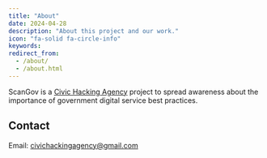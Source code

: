 ```yaml
---
title: "About"
date: 2024-04-28
description: "About this project and our work."
icon: "fa-solid fa-circle-info"
keywords: 
redirect_from:
  - /about/
  - /about.html
---
```


ScanGov is a [Civic Hacking Agency](https://civichackingagency.org) project to spread awareness about the importance of government digital service best practices.

## Contact

Email: <civichackingagency@gmail.com>